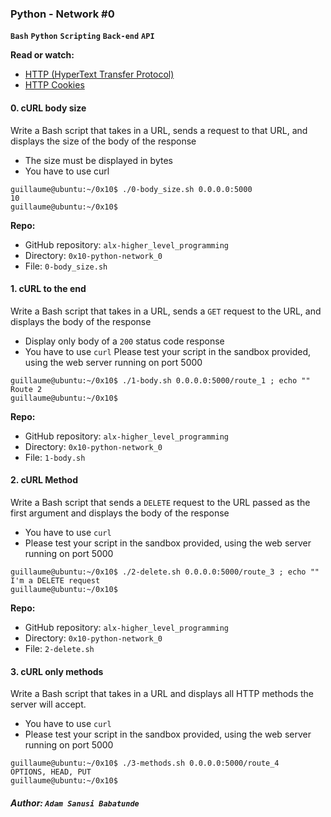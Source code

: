 ### **Python - Network #0**
**`Bash`** **`Python`** **`Scripting`** **`Back-end`** **`API`**

**Read or watch:**

- [HTTP (HyperText Transfer Protocol)](https://www3.ntu.edu.sg/home/ehchua/programming/webprogramming/HTTP_Basics.html)
- [HTTP Cookies](https://developer.mozilla.org/en-US/docs/Web/HTTP/Cookies)

#### **0. cURL body size**

Write a Bash script that takes in a URL, sends a request to that URL, and displays the size of the body of the response

- The size must be displayed in bytes
- You have to use curl
```
guillaume@ubuntu:~/0x10$ ./0-body_size.sh 0.0.0.0:5000
10
guillaume@ubuntu:~/0x10$ 
```
**Repo:**

- GitHub repository: `alx-higher_level_programming`
- Directory: `0x10-python-network_0`
- File: `0-body_size.sh`

#### **1. cURL to the end**
Write a Bash script that takes in a URL, sends a `GET` request to the URL, and displays the body of the response

- Display only body of a `200` status code response
- You have to use `curl`
Please test your script in the sandbox provided, using the web server running on port 5000
```
guillaume@ubuntu:~/0x10$ ./1-body.sh 0.0.0.0:5000/route_1 ; echo ""
Route 2
guillaume@ubuntu:~/0x10$ 
```
**Repo:**

- GitHub repository: `alx-higher_level_programming`
- Directory: `0x10-python-network_0`
- File: `1-body.sh`

#### **2. cURL Method**

Write a Bash script that sends a `DELETE` request to the URL passed as the first argument and displays the body of the response

- You have to use `curl`
- Please test your script in the sandbox provided, using the web server running on port 5000
```
guillaume@ubuntu:~/0x10$ ./2-delete.sh 0.0.0.0:5000/route_3 ; echo ""
I'm a DELETE request
guillaume@ubuntu:~/0x10$ 
```
**Repo:**

- GitHub repository: `alx-higher_level_programming`
- Directory: `0x10-python-network_0`
- File: `2-delete.sh`

#### **3. cURL only methods**

Write a Bash script that takes in a URL and displays all HTTP methods the server will accept.

- You have to use `curl`
- Please test your script in the sandbox provided, using the web server running on port 5000
```
guillaume@ubuntu:~/0x10$ ./3-methods.sh 0.0.0.0:5000/route_4
OPTIONS, HEAD, PUT
guillaume@ubuntu:~/0x10$ 
```

##### Author: **`Adam Sanusi Babatunde`**
